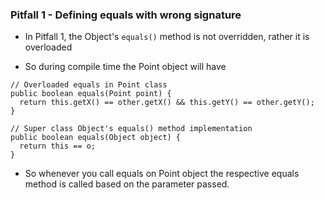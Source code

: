 ### Pitfall 1 - Defining equals with wrong signature

- In Pitfall 1, the Object's `equals()` method is not overridden, rather it is overloaded

- So during compile time the Point object will have
```
// Overloaded equals in Point class
public boolean equals(Point point) {
  return this.getX() == other.getX() && this.getY() == other.getY();
}

// Super class Object's equals() method implementation
public boolean equals(Object object) {
  return this == o;
}
```

- So whenever you call equals on Point object the respective equals method is called based on the parameter passed.